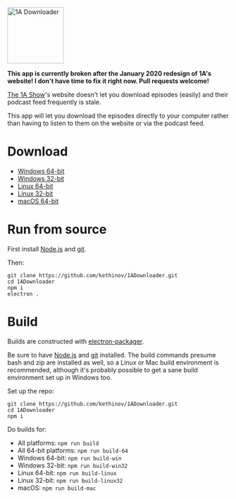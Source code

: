 <img src='https://raw.githubusercontent.com/kethinov/1ADownloader/master/images/icon.png' alt='1A Downloader' width='128' height='128'>

**This app is currently broken after the January 2020 redesign of 1A's website! I don't have time to fix it right now. Pull requests welcome!**

[The 1A Show](http://the1a.org/)'s website doesn't let you download episodes (easily) and their podcast feed frequently is stale.

This app will let you download the episodes directly to your computer rather than having to listen to them on the website or via the podcast feed.

Download
===

- [Windows 64-bit](https://github.com/kethinov/1ADownloader/releases/download/1.0.2/1A.Downloader-win32-x64.zip)
- [Windows 32-bit](https://github.com/kethinov/1ADownloader/releases/download/1.0.2/1A.Downloader-win32-ia32.zip)
- [Linux 64-bit](https://github.com/kethinov/1ADownloader/releases/download/1.0.2/1A.Downloader-linux-x64.zip)
- [Linux 32-bit](https://github.com/kethinov/1ADownloader/releases/download/1.0.2/1A.Downloader-linux-ia32.zip)
- [macOS 64-bit](https://github.com/kethinov/1ADownloader/releases/download/1.0.2/1A.Downloader-darwin-x64.zip)

Run from source
===

First install [Node.js](https://nodejs.org) and [git](https://git-scm.com).

Then:

```
git clone https://github.com/kethinov/1ADownloader.git
cd 1ADownloader
npm i
electron .
```

Build
===

Builds are constructed with [electron-packager](https://github.com/maxogden/electron-packager).

Be sure to have [Node.js](https://nodejs.org) and [git](https://git-scm.com) installed. The build commands presume bash and zip are installed as well, so a Linux or Mac build environment is recommended, although it's probably possible to get a sane build environment set up in Windows too.

Set up the repo:

```
git clone https://github.com/kethinov/1ADownloader.git
cd 1ADownloader
npm i
```

Do builds for:

- All platforms: `npm run build`
- All 64-bit platforms: `npm run build-64`
- Windows 64-bit: `npm run build-win`
- Windows 32-bit: `npm run build-win32`
- Linux 64-bit: `npm run build-linux`
- Linux 32-bit: `npm run build-linux32`
- macOS: `npm run build-mac`
